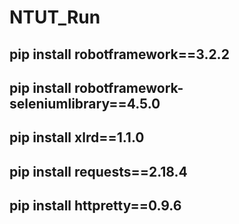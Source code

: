 # NTUT_Run

## pip install robotframework==3.2.2
## pip install robotframework-seleniumlibrary==4.5.0


## pip install xlrd==1.1.0
## pip install requests==2.18.4
## pip install httpretty==0.9.6
